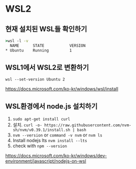 # WSL2

## 현재 설치된 WSL들 확인하기
```cmd
>wsl -l -v
  NAME      STATE           VERSION
* Ubuntu    Running         1
```

## WSL1에서 WSL2로 변환하기
```
wsl --set-version Ubuntu 2
```
https://docs.microsoft.com/ko-kr/windows/wsl/install

## WSL환경에서 node.js 설치하기
1. `sudo apt-get install curl`
2. 설치. `curl -o- https://raw.githubusercontent.com/nvm-sh/nvm/v0.39.1/install.sh | bash` 
3. `nvm --version` or `command -v nvm` or `nvm ls`
4. Install nodejs lts `nvm install --lts` 
5. check with `npm --version`

https://docs.microsoft.com/ko-kr/windows/dev-environment/javascript/nodejs-on-wsl
